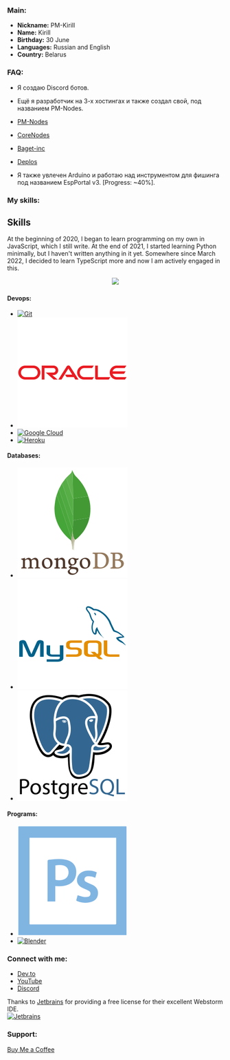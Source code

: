 ### Main:
- **Nickname:** PM-Kirill
- **Name:** Kirill
- **Birthday:** 30 June
- **Languages:** Russian and English
- **Country:** Belarus

### FAQ:
- Я создаю Discord ботов.
- Ещё я разработчик на 3-х хостингах и также создал свой, под названием PM-Nodes.
- [PM-Nodes]()
- [CoreNodes]()
- [Baget-inc]()
- [Deplos]()

- Я также увлечен Arduino и работаю над инструментом для фишинга под названием EspPortal v3. [Progress: ~40%].

### My skills:
## Skills
At the beginning of 2020, I began to learn programming on my own in JavaScript, which I still write. At the end of 2021, I started learning Python minimally, but I haven't written anything in it yet. Somewhere since March 2022, I decided to learn TypeScript more and now I am actively engaged in this.
<p align="center">
  <a href="https://skillicons.dev">
    <img src="https://skillicons.dev/icons?i=ae,androidstudio,atom,au,aws,blender,bootstrap,cloudflare,css,discord,bots,django,express,figma,firebase,flask,git,github,githubactions,go,heroku,html,idea,instagram,js,jquery,linux,md,mongodb,mysql,nextjs,nodejs,nuxtjs,ps,php,postgres,postman,pr,pug,py,react,replit,stackoverflow,styledcomponents,supabase,sentry,svg,tailwind,twitter,ts,vercel,vscode,vue,wordpress,workers,xd&perline=10" />
  </a>
</p>

#### Devops:
- [![Git](https://raw.githubusercontent.com/devicons/devicon/master/icons/git-scm/git-scm-icon.svg)](https://git-scm.com/)
- [![Oracle](https://raw.githubusercontent.com/devicons/devicon/master/icons/oracle/oracle-original.svg)](https://www.oracle.com/)
- [![Google Cloud](https://www.vectorlogo.zone/logos/google_cloud/google_cloud-icon.svg)](https://cloud.google.com)
- [![Heroku](https://www.vectorlogo.zone/logos/heroku/heroku-icon.svg)](https://heroku.com)

#### Databases:
- [![MongoDB](https://raw.githubusercontent.com/devicons/devicon/master/icons/mongodb/mongodb-original-wordmark.svg)](https://www.mongodb.com/)
- [![MySQL](https://raw.githubusercontent.com/devicons/devicon/master/icons/mysql/mysql-original-wordmark.svg)](https://www.mysql.com/)
- [![PostgreSQL](https://raw.githubusercontent.com/devicons/devicon/master/icons/postgresql/postgresql-original-wordmark.svg)](https://www.postgresql.org)

#### Programs:
- [![Photoshop](https://raw.githubusercontent.com/devicons/devicon/master/icons/photoshop/photoshop-line.svg)](https://www.photoshop.com/en)
- [![Blender](https://download.blender.org/branding/community/blender_community_badge_white.svg)](https://www.blender.org/)

### Connect with me:
- [Dev.to](https://dev.to/pm-kirill)
- [YouTube](https://www.youtube.com/c/pm-kirill)
- [Discord](https://discord.gg/https://discordapp.com/users/1081189420780240917/)

Thanks to [Jetbrains](https://www.jetbrains.com/?from=inputmask) for providing a free license for their excellent Webstorm IDE.    
<a href="https://www.jetbrains.com/?from=inputmask">
  <img src="https://resources.jetbrains.com/storage/products/company/brand/logos/jb_beam.svg" alt="Jetbrains" width="100">
</a>

### Support:
[Buy Me a Coffee](https://www.buymeacoffee.com/PM-Kirill)
